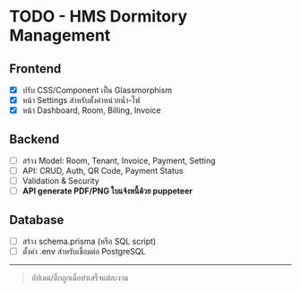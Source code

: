 # TODO - HMS Dormitory Management

## Frontend
- [x] ปรับ CSS/Component เป็น Glassmorphism
- [x] หน้า Settings สำหรับตั้งค่าหน่วยน้ำ-ไฟ
- [x] หน้า Dashboard, Room, Billing, Invoice

## Backend
- [ ] สร้าง Model: Room, Tenant, Invoice, Payment, Setting
- [ ] API: CRUD, Auth, QR Code, Payment Status
- [ ] Validation & Security
- [ ] **API generate PDF/PNG ใบแจ้งหนี้ด้วย puppeteer**

## Database
- [ ] สร้าง schema.prisma (หรือ SQL script)
- [ ] ตั้งค่า .env สำหรับเชื่อมต่อ PostgreSQL

---

> อัปเดต/ติ๊กถูกเมื่อทำเสร็จแต่ละงาน 